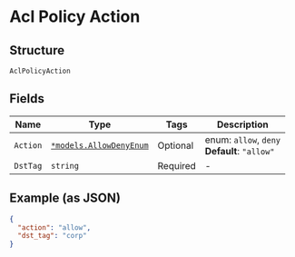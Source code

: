 
# Acl Policy Action

## Structure

`AclPolicyAction`

## Fields

| Name | Type | Tags | Description |
|  --- | --- | --- | --- |
| `Action` | [`*models.AllowDenyEnum`](../../doc/models/allow-deny-enum.md) | Optional | enum: `allow`, `deny`<br>**Default**: `"allow"` |
| `DstTag` | `string` | Required | - |

## Example (as JSON)

```json
{
  "action": "allow",
  "dst_tag": "corp"
}
```

